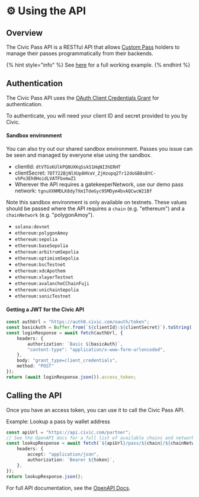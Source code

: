 # ⚙️ Using the API

## Overview

The Civic Pass API is a RESTful API that allows [Custom Pass](issue-your-own-custom-pass.md) holders to manage their passes programmatically from their backends.

{% hint style="info" %}
See [here](https://github.com/civicteam/civic-pass-demos/blob/main/packages/evm/exampleScripts/getPassStatusUsingAPI.ts) for a full working example.
{% endhint %}

## Authentication

The Civic Pass API uses the [OAuth Client Credentials Grant](https://oauth.net/2/grant-types/client-credentials/) for authentication.

To authenticate, you will need your client ID and secret provided to you by Civic.

#### Sandbox environment

You can also try out our shared sandbox environment. Passes you issue can be seen and managed by everyone else using the sandbox.

* clientId: `dtVTGsKUlkPQ8UXKqSskS1HqNI3hERHT`
* clientSecret: `7DT722BjNlXUp8HVaV_ZjHzopq2Tr12doGB8sBYC-vhPo3Eh0HoidLVATFbxmwZ1`
* Wherever the API requires a gatekeeperNetwork, use our demo pass network: `tgnuXXNMDLK8dy7Xm1TdeGyc95MDym4bvAQCwcW21Bf`

Note this sandbox environment is only available on testnets. These values should be passed where the API requires a `chain` (e.g. "ethereum") and a `chainNetwork` (e.g. "polygonAmoy").

* `solana:devnet`
* `ethereum:polygonAmoy`
* `ethereum:sepolia`
* `ethereum:baseSepolia`
* `ethereum:arbitrumSepolia`
* `ethereum:optimismSepolia`
* `ethereum:bscTestnet`
* `ethereum:xdcApothem`
* `ethereum:xlayerTestnet`
* `ethereum:avalancheCChainFuji`
* `ethereum:unichainSepolia`
* `ethereum:sonicTestnet`

#### Getting a JWT for the Civic API

```typescript
const authUrl = "https://auth0.civic.com/oauth/token";
const basicAuth = Buffer.from(`${clientId}:${clientSecret}`).toString('base64');
const loginResponse = await fetch(authUrl, {
    headers: {
        authorization: `Basic ${basicAuth}`,
        "content-type": "application/x-www-form-urlencoded",
    },
    body: "grant_type=client_credentials",
    method: "POST"
});
return (await loginResponse.json()).access_token;
```

## Calling the API

Once you have an access token, you can use it to call the Civic Pass API.

Example: Lookup a pass by wallet address

```typescript
const apiUrl = "https://api.civic.com/partner";
// See the OpenAPI docs for a full list of available chains and networks
const lookupResponse = await fetch(`${apiUrl}/pass/${chain}/${chainNetwork}/${wallet}`, {
    headers: {
        accept: "application/json",
        authorization: `Bearer ${token}`,
    },
});
return lookupResponse.json();
```

For full API documentation, see the [OpenAPI Docs](https://civicteam.github.io/openapi-docs/).

